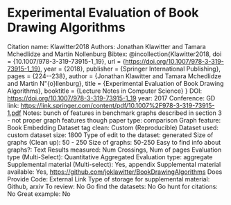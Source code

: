 # Experimental Evaluation of Book Drawing Algorithms

Citation name: Klawitter2018
Authors: Jonathan Klawitter and Tamara Mchedlidze and Martin Nollenburg
Bibtex: @incollection{Klawitter2018,
  doi = {10.1007/978-3-319-73915-1_19},
  url = {https://doi.org/10.1007/978-3-319-73915-1_19},
  year = {2018},
  publisher = {Springer International Publishing},
  pages = {224--238},
  author = {Jonathan Klawitter and Tamara Mchedlidze and Martin N\"{o}llenburg},
  title = {Experimental Evaluation of Book Drawing Algorithms},
  booktitle = {Lecture Notes in Computer Science}
}
DOI: https://doi.org/10.1007/978-3-319-73915-1_19
year: 2017
Conference: GD
link: https://link.springer.com/content/pdf/10.1007%2F978-3-319-73915-1.pdf
Notes: bunch of features in benchmark graphs described in section 3 - not proper graph features though
paper type: comparison
Graph feature: Book Embedding
Dataset tag clean: Custom (Reproducible)
Dataset used: custom
dataset size: 1800
Type of edit to the dataset: generated
Size of graphs (Clean up): 50 - 250
Size of graphs: 50-250
Easy to find info about graphs?: Text
Results measured: Num Crossings, Num of pages
Evaluation type (Multi-Select): Quantitative Aggregated
Evaluation type: aggregate
Supplemental material (Multi-select): Yes, appendix
Supplemental material available: Yes, https://github.com/joklawitter/BookDrawingAlgorithms
Does Provide Code: External Link
Type of storage for supplemental material: Github, arxiv
To review: No
Go find the datasets: No
Go hunt for citations: No
Great example: No